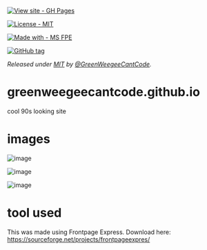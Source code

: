 [![View site - GH Pages](https://img.shields.io/badge/View_site-GH_Pages-2ea44f?style=for-the-badge)](https://greenweegeecantcode.github.io/greenweegeecantcode.github.io/)


[![License - MIT](https://img.shields.io/badge/License-MIT-2ea44f)](https://)

[![Made with - MS FPE](https://img.shields.io/badge/Made_with-MS_FPE-ffgf00)](https://)


[![GitHub tag](https://img.shields.io/github/tag/GreenWeegeeCantCode/greenweegeecantcode.github.io?include_prereleases=&sort=semver&color=green)](https://github.com/GreenWeegeeCantCode/greenweegeecantcode.github.io/releases/)

*Released under [MIT](/LICENSE) by [@GreenWeegeeCantCode](https://github.com/GreenWeegeeCantCode).*

# greenweegeecantcode.github.io
cool 90s looking site

# images
![image](https://github.com/GreenWeegeeCantCode/greenweegeecantcode.github.io/assets/145769578/d9d4a45c-06f0-4e24-afda-835a5010d46d)


![image](https://github.com/GreenWeegeeCantCode/greenweegeecantcode.github.io/assets/145769578/c632519d-a2be-4257-bfde-69c4a747c3fa)



![image](https://github.com/GreenWeegeeCantCode/greenweegeecantcode.github.io/assets/145769578/088a54c3-da14-4fbc-83b9-19bf3e14cd46)

# tool used
This was made using Frontpage Express.
Download here:
https://sourceforge.net/projects/frontpageexpres/

